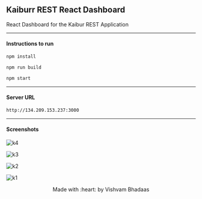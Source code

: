 ## Kaiburr REST React Dashboard

React Dashboard for the Kaibur REST Application

---

#### Instructions to run

```sh
npm install

npm run build

npm start
```

---

#### Server URL

```sh
http://134.209.153.237:3000
```

---

#### Screenshots

![k4](https://user-images.githubusercontent.com/30529572/83797288-f048e800-a691-11ea-88f0-b1e539730ee0.png)

![k3](https://user-images.githubusercontent.com/30529572/83797293-f2ab4200-a691-11ea-8a72-926ea87aad52.png)

![k2](https://user-images.githubusercontent.com/30529572/83797296-f343d880-a691-11ea-9b11-7e31017e01cf.png)

![k1](https://user-images.githubusercontent.com/30529572/83797298-f3dc6f00-a691-11ea-92bb-67263bd311c4.png)


<p align="center">
Made with :heart: by Vishvam Bhadaas
</p>
